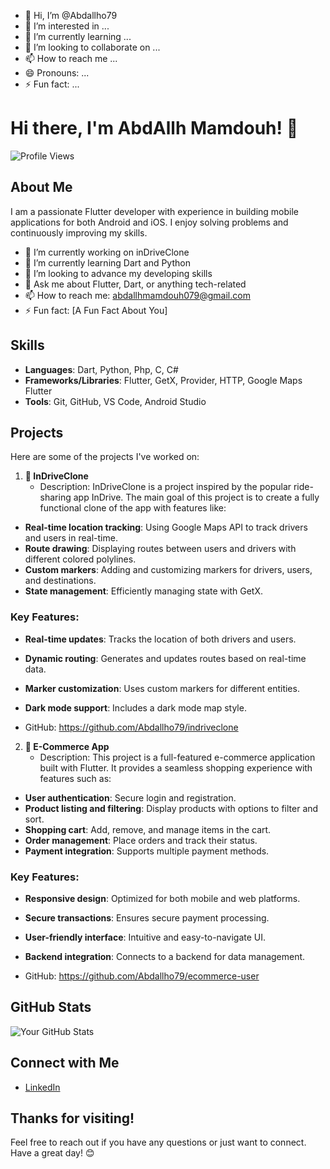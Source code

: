 - 👋 Hi, I’m @Abdallho79
- 👀 I’m interested in ...
- 🌱 I’m currently learning ...
- 💞️ I’m looking to collaborate on ...
- 📫 How to reach me ...
- 😄 Pronouns: ...
- ⚡ Fun fact: ...

<!---
Abdallho79/Abdallho79 is a ✨ special ✨ repository because its `README.md` (this file) appears on your GitHub profile.
You can click the Preview link to take a look at your changes.
--->

# Hi there, I'm AbdAllh Mamdouh! 👋

![Profile Views](https://komarev.com/ghpvc/?username=Abdallho79&color=brightgreen)

## About Me
I am a passionate Flutter developer with experience in building mobile applications for both Android and iOS. I enjoy solving problems and continuously improving my skills.

- 🔭 I’m currently working on inDriveClone
- 🌱 I’m currently learning Dart and Python
- 👯 I’m looking to advance my developing skills
- 💬 Ask me about Flutter, Dart, or anything tech-related
- 📫 How to reach me: abdallhmamdouh079@gmail.com
- ⚡ Fun fact: [A Fun Fact About You]

## Skills
- **Languages**: Dart, Python, Php, C, C#
- **Frameworks/Libraries**: Flutter, GetX, Provider, HTTP, Google Maps Flutter
- **Tools**: Git, GitHub, VS Code, Android Studio

## Projects
Here are some of the projects I've worked on:

1. **🚗 InDriveClone**
   - Description: InDriveClone is a project inspired by the popular ride-sharing app InDrive. The main goal of this project is to create a fully functional clone of the app with features like:
  - **Real-time location tracking**: Using Google Maps API to track drivers and users in real-time.
  - **Route drawing**: Displaying routes between users and drivers with different colored polylines.
  - **Custom markers**: Adding and customizing markers for drivers, users, and destinations.
  - **State management**: Efficiently managing state with GetX.
  
  ### Key Features:
  - **Real-time updates**: Tracks the location of both drivers and users.
  - **Dynamic routing**: Generates and updates routes based on real-time data.
  - **Marker customization**: Uses custom markers for different entities.
  - **Dark mode support**: Includes a dark mode map style.

   - GitHub: https://github.com/Abdallho79/indriveclone

2. **🛒 E-Commerce App**
   - Description: This project is a full-featured e-commerce application built with Flutter. It provides a seamless shopping experience with features such as:
  - **User authentication**: Secure login and registration.
  - **Product listing and filtering**: Display products with options to filter and sort.
  - **Shopping cart**: Add, remove, and manage items in the cart.
  - **Order management**: Place orders and track their status.
  - **Payment integration**: Supports multiple payment methods.
  
  ### Key Features:
  - **Responsive design**: Optimized for both mobile and web platforms.
  - **Secure transactions**: Ensures secure payment processing.
  - **User-friendly interface**: Intuitive and easy-to-navigate UI.
  - **Backend integration**: Connects to a backend for data management.
  
   - GitHub: https://github.com/Abdallho79/ecommerce-user

## GitHub Stats
![Your GitHub Stats](https://github-readme-stats.vercel.app/api?username=Abdallho79&show_icons=true&theme=radical)

## Connect with Me
- [LinkedIn](https://www.linkedin.com/in/abdallh-mamdouh-b3870130a/)

## Thanks for visiting!
Feel free to reach out if you have any questions or just want to connect. Have a great day! 😊

